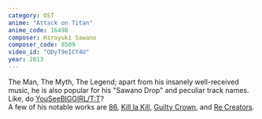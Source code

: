 ```yaml
---
category: OST
anime: "Attack on Titan"
anime_code: 16498
composer: Hiroyuki Sawano
composer_code: 8509
video_id: "QDyT9eICY4U"
year: 2013
---
```

The Man, The Myth, The Legend; apart from his insanely well-received music, he is also popular for his "Sawano Drop" and peculiar track names. Like, do <a href="https://youtu.be/vy63u2hKoPE">YouSeeBIGGIRL/T:T</a>?
<br>
A few of his notable works are <a href="https://myanimelist.net/anime/41457">86</a>, <a href="https://myanimelist.net/anime/18679">Kill la Kill</a>, <a href="https://myanimelist.net/anime/10793">Guilty Crown</a>, and <a href="https://myanimelist.net/anime/34561">Re Creators</a>.